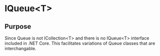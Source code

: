# IQueue&lt;T&gt;

## Purpose

Since Queue is not ICollection&lt;T&gt; and there is no IQueue&lt;T&gt; interface included in .NET Core.
This facilitates variations of Queue classes that are interchangable.
